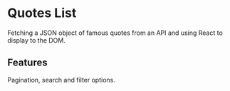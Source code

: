 # Quotes List
Fetching a JSON object of famous quotes from an API and using React to display to the DOM.

## Features
Pagination, search and filter options.